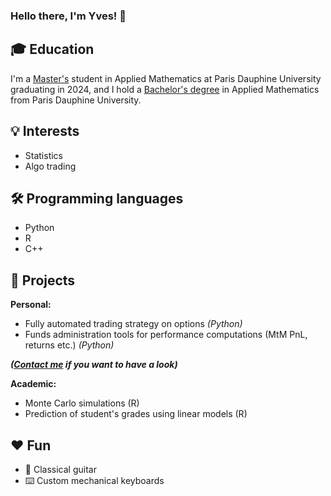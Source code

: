 ### Hello there, I'm Yves! 👋


## :mortar_board: Education

I'm a [Master's](https://dauphine.psl.eu/en/training/masters-degrees/mathematics-and-applied-mathematics/m1-applied-mathematics) student in Applied Mathematics at Paris Dauphine University graduating in 2024, and I hold a [Bachelor's degree](https://dauphine.psl.eu/en/training/bachelors-degrees/bachelors-degree-in-applied-mathematics) in Applied Mathematics from Paris Dauphine University.

## :bulb: Interests

- Statistics
- Algo trading

## :hammer_and_wrench: Programming languages

- Python
- R
- C++

## :rocket: Projects 

**Personal:**
- Fully automated trading strategy on options *(Python)*
- Funds administration tools for performance computations (MtM PnL, returns etc.) *(Python)*

***([Contact me](mailto:yves.leconte@dauphine.eu) if you want to have a look)***

**Academic:**
- Monte Carlo simulations (R)
- Prediction of student's grades using linear models (R)


## :hearts:	Fun

- :guitar: Classical guitar 
- :keyboard: Custom mechanical keyboards

